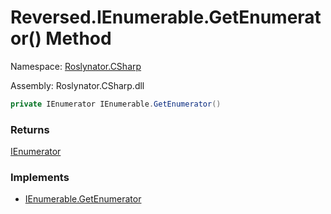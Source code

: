 # Reversed\.IEnumerable\.GetEnumerator\(\) Method

Namespace: [Roslynator.CSharp](../../../README.md)

Assembly: Roslynator\.CSharp\.dll

```csharp
private IEnumerator IEnumerable.GetEnumerator()
```

### Returns

[IEnumerator](https://docs.microsoft.com/en-us/dotnet/api/system.collections.ienumerator)

### Implements

* [IEnumerable.GetEnumerator](https://docs.microsoft.com/en-us/dotnet/api/system.collections.ienumerable.getenumerator)
